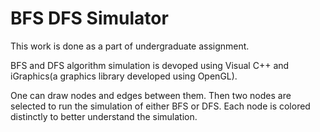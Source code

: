 # BFS DFS Simulator 

This work is done as a part of undergraduate assignment.

BFS and DFS algorithm simulation is devoped using Visual C++ and iGraphics(a graphics library developed using OpenGL).

One can draw nodes and edges between them. Then two nodes are selected to run the simulation of either BFS or DFS. Each node is colored distinctly to better understand the simulation.
